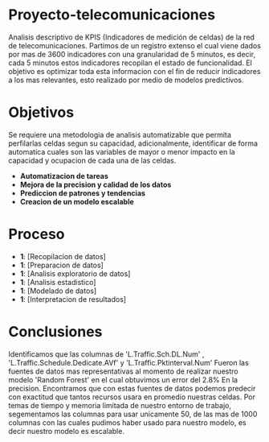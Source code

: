 # Proyecto-telecomunicaciones
Analisis descriptivo de KPIS (Indicadores de medición de celdas) de la red de telecomunicaciones. Partimos de un registro extenso el cual viene dados por mas de 3600 indicadores con una granularidad de 5 minutos, es decir, cada 5 minutos estos indicadores recopilan el estado de funcionalidad.
El objetivo es optimizar toda esta informacion con el fin de reducir indicadores a los mas relevantes, esto realizado por medio de modelos predictivos.

# Objetivos
Se requiere una metodologia de analisis automatizable que permita perfilarlas celdas segun su capacidad,  adicionalmente, identificar de forma automatica cuales son las variables de mayor o menor impacto en la capacidad y ocupacion de cada una de las celdas.
* __Automatizacion de tareas__
* __Mejora de la precision y calidad de los datos__
* __Prediccion de patrones y tendencias__
* __Creacion de un modelo escalable__

# Proceso
* __1__: [Recopilacion de datos]
* __1__: [Preparacion de datos]
* __1__: [Analisis exploratorio de datos]
* __1__: [Analisis estadistico]
* __1__: [Modelado de datos]
* __1__: [Interpretacion de resultados]

# Conclusiones

Identificamos que las columnas de 'L.Traffic.Sch.DL.Num' , 'L.Traffic.Schedule.Dedicate.AVf' y 'L.Traffic.Pktinterval.Num' Fueron las fuentes de datos mas representativas al momento de realizar nuestro modelo 'Random Forest' en el cual obtuvimos un error del 2.8% En la precision. Encontramos que con estas fuentes de datos podemos predecir con exactitud que tantos recursos usara en promedio nuestras celdas.
Por temas de tiempo y memoria limitada de nuestro entorno de trabajo, segementamos las columnas para usar unicamente 50, de las mas de 1000 columnas con las cuales pudimos haber usado para nuestro modelo, es decir nuestro modelo es escalable.

